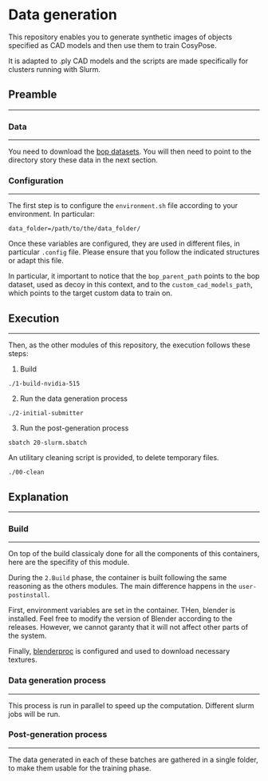 # Data generation

This repository enables you to generate synthetic images of objects specified as CAD models and then use them to train CosyPose.

It is adapted to .ply CAD models and the scripts are made specifically for clusters running with Slurm.

## Preamble
---
### Data
--- 

You need to download the [bop datasets](https://bop.felk.cvut.cz/datasets/). You will then need to point to the directory story these data in the next section.


### Configuration
---
The first step is to configure the `environment.sh` file according to your environment. In particular:

```
data_folder=/path/to/the/data_folder/
```

Once these variables are configured, they are used in different files, in particular `.config` file. Please ensure that you follow the indicated structures or adapt this file.

In particular, it important to notice that the `bop_parent_path` points to the bop dataset, used as decoy in this context, and to the `custom_cad_models_path`, which points to the target custom data to train on.


## Execution
---


Then, as the other modules of this repository, the execution follows these steps:

1. Build
```
./1-build-nvidia-515
```
2. Run the data generation process
```
./2-initial-submitter
```
3. Run the post-generation process
```
sbatch 20-slurm.sbatch
```
An utilitary cleaning script is provided, to delete temporary files.
```
./00-clean
```

## Explanation
--- 

### Build
---
On top of the build classicaly done for all the components of this containers, here are the specifity of this module.

During the `2.Build` phase, the container is built following the same reasoning as the others modules. The main difference happens in the `user-postinstall`. 

First, environment variables are set in the container.
THen, blender is installed. Feel free to modify the version of Blender according to the releases. However, we cannot garanty that it will not affect other parts of the system.

Finally, [blenderproc](https://github.com/DLR-RM/BlenderProc) is configured and used to download necessary textures.

### Data generation process
---
This process is run in parallel to speed up the computation. Different slurm jobs will be run.

### Post-generation process
---

The data generated in each of these batches are gathered in a single folder, to make them usable for the training phase.
